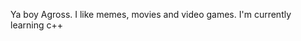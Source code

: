 Ya boy Agross. 
I like memes, movies and video games. 
I'm currently learning c++



<!---
Agrossik/Agrossik is a ✨ special ✨ repository because its `README.md` (this file) appears on your GitHub profile.
You can click the Preview link to take a look at your changes.
--->
